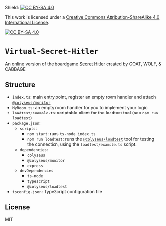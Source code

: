 Shield: [![CC BY-SA 4.0][cc-by-sa-shield]][cc-by-sa]

This work is licensed under a
[Creative Commons Attribution-ShareAlike 4.0 International License][cc-by-sa].

[![CC BY-SA 4.0][cc-by-sa-image]][cc-by-sa]

[cc-by-sa]: http://creativecommons.org/licenses/by-sa/4.0/
[cc-by-sa-image]: https://licensebuttons.net/l/by-sa/4.0/88x31.png
[cc-by-sa-shield]: https://img.shields.io/badge/License-CC%20BY--SA%204.0-lightgrey.svg

# `Virtual-Secret-Hitler`

An online version of the boardgame [Secret Hitler](https://www.secrethitler.com/) created by GOAT, WOLF, & CABBAGE 

## Structure

- `index.ts`: main entry point, register an empty room handler and attach [`@colyseus/monitor`](https://github.com/colyseus/colyseus-monitor)
- `MyRoom.ts`: an empty room handler for you to implement your logic
- `loadtest/example.ts`: scriptable client for the loadtest tool (see `npm run loadtest`)
- `package.json`:
    - `scripts`:
        - `npm start`: runs `ts-node index.ts`
        - `npm run loadtest`: runs the [`@colyseus/loadtest`](https://github.com/colyseus/colyseus-loadtest/) tool for testing the connection, using the `loadtest/example.ts` script.
    - `dependencies`:
        - `colyseus`
        - `@colyseus/monitor`
        - `express`
    - `devDependencies`
        - `ts-node`
        - `typescript`
        - `@colyseus/loadtest`
- `tsconfig.json`: TypeScript configuration file


## License

MIT
